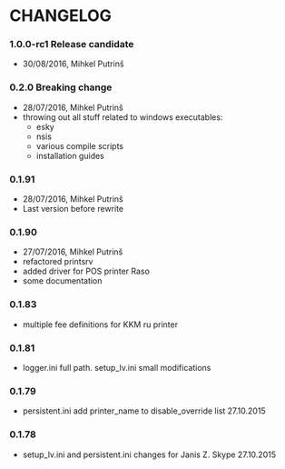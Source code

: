 # CHANGELOG

### 1.0.0-rc1 Release candidate
- 30/08/2016, Mihkel Putrinš

### 0.2.0 Breaking change
- 28/07/2016, Mihkel Putrinš
- throwing out all stuff related to windows executables:
  - esky
  - nsis
  - various compile scripts
  - installation guides

### 0.1.91
- 28/07/2016, Mihkel Putrinš
- Last version before rewrite

### 0.1.90
- 27/07/2016, Mihkel Putrinš
- refactored printsrv
- added driver for POS printer Raso
- some documentation

### 0.1.83
- multiple fee definitions for KKM ru printer

### 0.1.81
- logger.ini full path. setup_lv.ini small modifications

### 0.1.79
- persistent.ini add printer_name to disable_override list 27.10.2015

### 0.1.78
- setup_lv.ini and persistent.ini changes for Janis Z. Skype 27.10.2015
